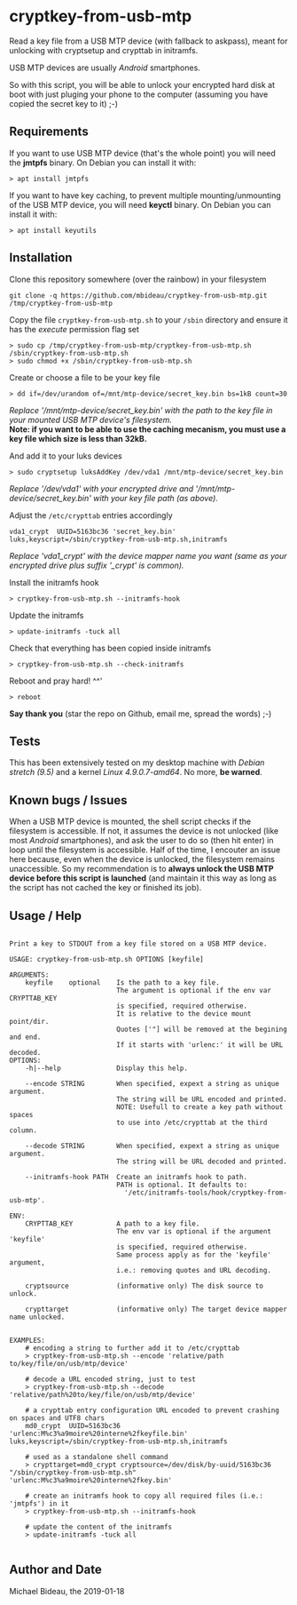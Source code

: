 # cryptkey-from-usb-mtp

Read a key file from a USB MTP device (with fallback to askpass), meant for unlocking with cryptsetup and crypttab in initramfs.

USB MTP devices are usually _Android_ smartphones.

So with this script, you will be able to unlock your encrypted hard disk at boot with just pluging your phone to the computer (assuming you have copied the secret key to it) ;-)


## Requirements

If you want to use USB MTP device (that's the whole point) you will need the **jmtpfs** binary.
On Debian you can install it with:
```
> apt install jmtpfs
```

If you want to have key caching, to prevent multiple mounting/unmounting of the USB MTP device, you will need **keyctl** binary.
On Debian you can install it with:
```
> apt install keyutils
```

## Installation

Clone this repository somewhere (over the rainbow) in your filesystem
```
git clone -q https://github.com/mbideau/cryptkey-from-usb-mtp.git /tmp/cryptkey-from-usb-mtp
```

Copy the file `cryptkey-from-usb-mtp.sh` to your `/sbin` directory and ensure it has the _execute_ permission flag set
```
> sudo cp /tmp/cryptkey-from-usb-mtp/cryptkey-from-usb-mtp.sh /sbin/cryptkey-from-usb-mtp.sh
> sudo chmod +x /sbin/cryptkey-from-usb-mtp.sh
```

Create or choose a file to be your key file
```
> dd if=/dev/urandom of=/mnt/mtp-device/secret_key.bin bs=1kB count=30
```
*Replace '/mnt/mtp-device/secret_key.bin' with the path to the key file in your mounted USB MTP device's filesystem.*  
**Note: if you want to be able to use the caching mecanism, you must use a key file which size is less than 32kB.**

And add it to your luks devices
```
> sudo cryptsetup luksAddKey /dev/vda1 /mnt/mtp-device/secret_key.bin
```
*Replace '/dev/vda1' with your encrypted drive and '/mnt/mtp-device/secret_key.bin' with your key file path (as above).*

Adjust the `/etc/crypttab` entries accordingly
```
vda1_crypt  UUID=5163bc36 'secret_key.bin' luks,keyscript=/sbin/cryptkey-from-usb-mtp.sh,initramfs
```
*Replace 'vda1_crypt' with the device mapper name you want (same as your encrypted drive plus suffix '_crypt' is common).*

Install the initramfs hook
```
> cryptkey-from-usb-mtp.sh --initramfs-hook
```

Update the initramfs
```
> update-initramfs -tuck all
```

Check that everything has been copied inside initramfs
```
> cryptkey-from-usb-mtp.sh --check-initramfs
```

Reboot and pray hard! ^^'
```
> reboot
```

**Say thank you** (star the repo on Github, email me, spread the words) ;-)


## Tests

This has been extensively tested on my desktop machine with _Debian stretch (9.5)_ and a kernel _Linux 4.9.0.7-amd64_.
No more, **be warned**.


## Known bugs / Issues

When a USB MTP device is mounted, the shell script checks if the filesystem is accessible.
If not, it assumes the device is not unlocked (like most _Android_ smartphones), and ask the user to do so (then hit enter) in loop until the filesystem is accessible.
Half of the time, I encouter an issue here because, even when the device is unlocked, the filesystem remains unaccessible.
So my recommendation is to **always unlock the USB MTP device before this script is launched** (and maintain it this way as long as the script has not cached the key or finished its job).


## Usage / Help

```

Print a key to STDOUT from a key file stored on a USB MTP device.

USAGE: cryptkey-from-usb-mtp.sh OPTIONS [keyfile]

ARGUMENTS:
    keyfile    optional    Is the path to a key file.
                           The argument is optional if the env var CRYPTTAB_KEY
                           is specified, required otherwise.
                           It is relative to the device mount point/dir.
                           Quotes ['"] will be removed at the begining and end.
                           If it starts with 'urlenc:' it will be URL decoded.
OPTIONS:
    -h|--help              Display this help.

    --encode STRING        When specified, expext a string as unique argument.
                           The string will be URL encoded and printed.
                           NOTE: Usefull to create a key path without spaces
                           to use into /etc/crypttab at the third column.

    --decode STRING        When specified, expext a string as unique argument.
                           The string will be URL decoded and printed.

    --initramfs-hook PATH  Create an initramfs hook to path.
                           PATH is optional. It defaults to:
                             '/etc/initramfs-tools/hook/cryptkey-from-usb-mtp'.

ENV:
    CRYPTTAB_KEY           A path to a key file.
                           The env var is optional if the argument 'keyfile'
                           is specified, required otherwise.
                           Same process apply as for the 'keyfile' argument,
                           i.e.: removing quotes and URL decoding.

    cryptsource            (informative only) The disk source to unlock.

    crypttarget            (informative only) The target device mapper name unlocked.


EXAMPLES:
    # encoding a string to further add it to /etc/crypttab
    > cryptkey-from-usb-mtp.sh --encode 'relative/path to/key/file/on/usb/mtp/device'

    # decode a URL encoded string, just to test
    > cryptkey-from-usb-mtp.sh --decode 'relative/path%20to/key/file/on/usb/mtp/device'

    # a crypttab entry configuration URL encoded to prevent crashing on spaces and UTF8 chars
    md0_crypt  UUID=5163bc36 'urlenc:M%c3%a9moire%20interne%2fkeyfile.bin' luks,keyscript=/sbin/cryptkey-from-usb-mtp.sh,initramfs

    # used as a standalone shell command
    > crypttarget=md0_crypt cryptsource=/dev/disk/by-uuid/5163bc36 "/sbin/cryptkey-from-usb-mtp.sh" 'urlenc:M%c3%a9moire%20interne%2fkey.bin'

    # create an initramfs hook to copy all required files (i.e.: 'jmtpfs') in it
    > cryptkey-from-usb-mtp.sh --initramfs-hook

    # update the content of the initramfs
    > update-initramfs -tuck all
    
```

## Author and Date

Michael Bideau, the 2019-01-18


